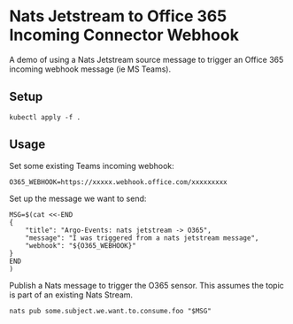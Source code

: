 # Nats Jetstream to Office 365 Incoming Connector Webhook

A demo of using a Nats Jetstream source message to trigger an Office 365 incoming webhook message (ie MS Teams).

## Setup

```
kubectl apply -f .
```

## Usage

Set some existing Teams incoming webhook:

```
O365_WEBHOOK=https://xxxxx.webhook.office.com/xxxxxxxxx
```

Set up the message we want to send:

```
MSG=$(cat <<-END
{
    "title": "Argo-Events: nats jetstream -> O365", 
    "message": "I was triggered from a nats jetstream message", 
    "webhook": "${O365_WEBHOOK}"
}
END
)
```

Publish a Nats message to trigger the O365 sensor. This assumes the topic is part of an existing Nats Stream.

```
nats pub some.subject.we.want.to.consume.foo "$MSG"  
```
